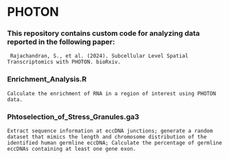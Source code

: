 # PHOTON

### This repository contains custom code for analyzing data reported in the following paper:
     
     Rajachandran, S., et al. (2024). Subcellular Level Spatial Transcriptomics with PHOTON. bioRxiv. 
    

### Enrichment_Analysis.R
   
    Calculate the enrichment of RNA in a region of interest using PHOTON data.
   
### Phtoselection_of_Stress_Granules.ga3
    Extract sequence information at eccDNA junctions; generate a random dataset that mimics the length and chromosome distribution of the identified human germline eccDNA; Calculate the percentage of germline eccDNAs containing at least one gene exon.
    
